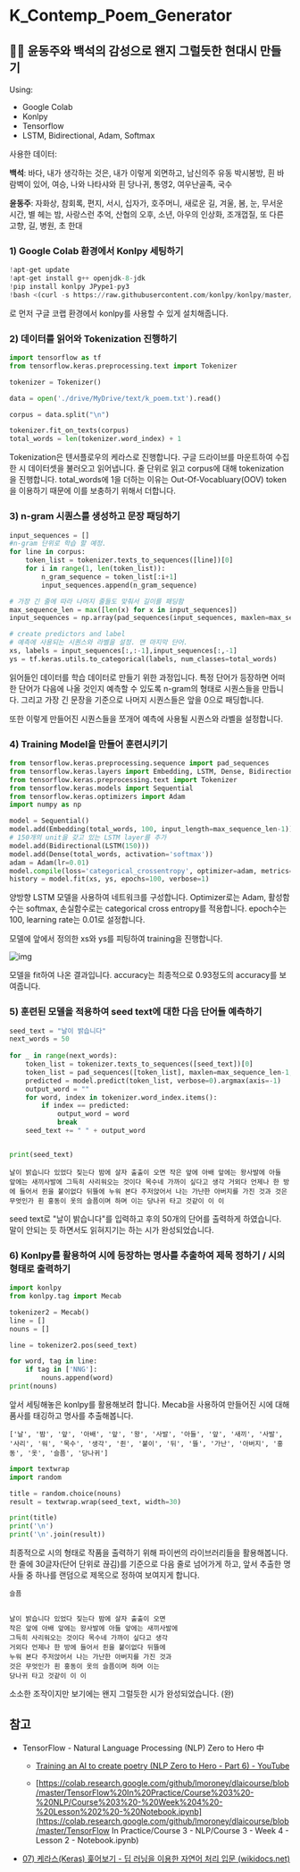 # K_Contemp_Poem_Generator

## 👨‍🎓 윤동주와 백석의 감성으로 왠지 그럴듯한 현대시 만들기 

Using: <br>

- Google Colab
- Konlpy
- Tensorflow
- LSTM, Bidirectional, Adam, Softmax

사용한 데이터: 

__백석__: 바다, 내가 생각하는 것은, 내가 이렇게 외면하고, 남신의주 유동 박시봉방, 흰 바람벽이 있어, 여승, 나와 나타샤와 흰 당나귀, 통영2, 여우난골족, 국수

__윤동주__: 자화상, 참회록, 편지, 서시, 십자가, 호주머니, 새로운 길, 겨울, 봄, 눈, 무서운 시간, 별 헤는 밤, 사랑스런 추억, 산협의 오후, 소년, 아우의 인상화, 조개껍질, 또 다른 고향, 길, 병원, 초 한대 

### 1) Google Colab 환경에서 Konlpy 세팅하기

```python
!apt-get update
!apt-get install g++ openjdk-8-jdk 
!pip install konlpy JPype1-py3
!bash <(curl -s https://raw.githubusercontent.com/konlpy/konlpy/master/scripts/mecab.sh)
```

로 먼저 구글 코랩 환경에서 konlpy를 사용할 수 있게 설치해줍니다.



### 2) 데이터를 읽어와 Tokenization 진행하기

```python
import tensorflow as tf
from tensorflow.keras.preprocessing.text import Tokenizer

tokenizer = Tokenizer()

data = open('./drive/MyDrive/text/k_poem.txt').read()

corpus = data.split("\n")

tokenizer.fit_on_texts(corpus)
total_words = len(tokenizer.word_index) + 1
```

Tokenization은 텐서플로우의 케라스로 진행합니다. 구글 드라이브를 마운트하여 수집한 시 데이터셋을 불러오고 읽어냅니다. 줄 단위로 읽고 corpus에 대해 tokenization을 진행합니다. total_words에 1을 더하는 이유는 Out-Of-Vocabluary(OOV) token을 이용하기 때문에 이를 보충하기 위해서 더합니다.



### 3) n-gram 시퀀스를 생성하고 문장 패딩하기

```python
input_sequences = []
#n-gram 단위로 학습 할 예정.
for line in corpus:
	token_list = tokenizer.texts_to_sequences([line])[0]
	for i in range(1, len(token_list)):
		n_gram_sequence = token_list[:i+1]
		input_sequences.append(n_gram_sequence)

# 가장 긴 줄에 따라 나머지 줄들도 맞춰서 길이를 패딩함
max_sequence_len = max([len(x) for x in input_sequences])
input_sequences = np.array(pad_sequences(input_sequences, maxlen=max_sequence_len, padding='pre'))

# create predictors and label
# 예측에 사용되는 시퀀스와 라벨을 설정. 맨 마지막 단어.
xs, labels = input_sequences[:,:-1],input_sequences[:,-1]
ys = tf.keras.utils.to_categorical(labels, num_classes=total_words)
```

읽어들인 데이터를 학습 데이터로 만들기 위한 과정입니다. 특정 단어가 등장하면 어떠한 단어가 다음에 나올 것인지 예측할 수 있도록 n-gram의 형태로 시퀀스들을 만듭니다. 그리고 가장 긴 문장을 기준으로 나머지 시퀀스들은 앞을 0으로 패딩합니다.

또한 이렇게 만들어진 시퀀스들을 쪼개어 예측에 사용될 시퀀스와 라벨을 설정합니다. 



### 4) Training Model을 만들어 훈련시키기

```python
from tensorflow.keras.preprocessing.sequence import pad_sequences
from tensorflow.keras.layers import Embedding, LSTM, Dense, Bidirectional
from tensorflow.keras.preprocessing.text import Tokenizer
from tensorflow.keras.models import Sequential
from tensorflow.keras.optimizers import Adam
import numpy as np

model = Sequential()
model.add(Embedding(total_words, 100, input_length=max_sequence_len-1))
# 150개의 unit을 갖고 있는 LSTM layer를 추가
model.add(Bidirectional(LSTM(150)))
model.add(Dense(total_words, activation='softmax'))
adam = Adam(lr=0.01)
model.compile(loss='categorical_crossentropy', optimizer=adam, metrics=['accuracy'])
history = model.fit(xs, ys, epochs=100, verbose=1)
```

양방향 LSTM 모델을 사용하여 네트워크를 구성합니다. Optimizer로는 Adam, 활성함수는 softmax, 손실함수로는 categorical cross entropy를 적용합니다. epoch수는 100, learning rate는 0.01로 설정합니다.

모델에 앞에서 정의한 xs와 ys를 피팅하여 training을 진행합니다.



![img](https://drive.google.com/uc?id=1m9Mbc4OUORwL8fkqsx__SotP0g9WmvdH)

모델을 fit하여 나온 결과입니다. accuracy는 최종적으로 0.93정도의 accuracy를 보여줍니다.

### 5) 훈련된 모델을 적용하여 seed text에 대한 다음 단어들 예측하기

```python
seed_text = "날이 밝습니다"
next_words = 50
  
for _ in range(next_words):
	token_list = tokenizer.texts_to_sequences([seed_text])[0]
	token_list = pad_sequences([token_list], maxlen=max_sequence_len-1, padding='pre')
	predicted = model.predict(token_list, verbose=0).argmax(axis=-1)
	output_word = ""
	for word, index in tokenizer.word_index.items():
		if index == predicted:
			output_word = word
			break
	seed_text += " " + output_word


print(seed_text)
```

```
날이 밝습니다 있었다 짖는다 밤에 살자 출출이 오면 작은 앞에 아배 앞에는 왕사발에 아들 앞에는 새끼사발에 그득히 사리워오는 것이다 목수네 가까이 싶다고 생각 거외다 언제나 한 방에 들어서 쥔을 붙이없다 뒤뜰에 누워 본다 주저앉어서 나는 가난한 아버지를 가진 것과 것은 무엇인가 흰 홍동이 옷의 슬픔이며 하며 이는 당나귀 타고 것같이 이 이
```

seed text로 "날이 밝습니다"를 입력하고 후의 50개의 단어를 출력하게 하였습니다. 말이 안되는 듯 하면서도 읽혀지기는 하는 시가 완성되었습니다.

### 6) Konlpy를 활용하여 시에 등장하는 명사를 추출하여 제목 정하기 / 시의 형태로 출력하기

```python
import konlpy
from konlpy.tag import Mecab

tokenizer2 = Mecab()
line = []
nouns = []

line = tokenizer2.pos(seed_text)

for word, tag in line:
    if tag in ['NNG']:
        nouns.append(word)
print(nouns)
```

앞서 세팅해놓은 konlpy를 활용해보려 합니다. Mecab을 사용하여 만들어진 시에 대해 품사를 태깅하고 명사를 추출해봅니다.

```
['날', '밤', '앞', '아배', '앞', '왕', '사발', '아들', '앞', '새끼', '사발', '사리', '워', '목수', '생각', '쥔', '붙이', '뒤', '뜰', '가난', '아버지', '홍동', '옷', '슬픔', '당나귀']
```

```python
import textwrap
import random

title = random.choice(nouns)
result = textwrap.wrap(seed_text, width=30)

print(title)
print('\n')
print('\n'.join(result))
```

최종적으로 시의 형태로 작품을 출력하기 위해 파이썬의 라이브러리들을 활용해봅니다. 한 줄에 30글자(단어 단위로 끊김)를 기준으로 다음 줄로 넘어가게 하고, 앞서 추출한 명사들 중 하나를 랜덤으로 제목으로 정하여 보여지게 합니다. 

```
슬픔


날이 밝습니다 있었다 짖는다 밤에 살자 출출이 오면
작은 앞에 아배 앞에는 왕사발에 아들 앞에는 새끼사발에
그득히 사리워오는 것이다 목수네 가까이 싶다고 생각
거외다 언제나 한 방에 들어서 쥔을 붙이없다 뒤뜰에
누워 본다 주저앉어서 나는 가난한 아버지를 가진 것과
것은 무엇인가 흰 홍동이 옷의 슬픔이며 하며 이는
당나귀 타고 것같이 이 이
```



소소한 조작이지만 보기에는 왠지 그럴듯한 시가 완성되었습니다. (완)



## 참고

- TensorFlow - Natural Language Processing (NLP) Zero to Hero 中

  - [Training an AI to create poetry (NLP Zero to Hero - Part 6) - YouTube](https://www.youtube.com/watch?v=ZMudJXhsUpY&list=PLQY2H8rRoyvzDbLUZkbudP-MFQZwNmU4S&index=6)

  - [https://colab.research.google.com/github/lmoroney/dlaicourse/blob/master/TensorFlow%20In%20Practice/Course%203%20-%20NLP/Course%203%20-%20Week%204%20-%20Lesson%202%20-%20Notebook.ipynb](https://colab.research.google.com/github/lmoroney/dlaicourse/blob/master/TensorFlow In Practice/Course 3 - NLP/Course 3 - Week 4 - Lesson 2 - Notebook.ipynb)

- [07) 케라스(Keras) 훑어보기 - 딥 러닝을 이용한 자연어 처리 입문 (wikidocs.net)](https://wikidocs.net/32105)
